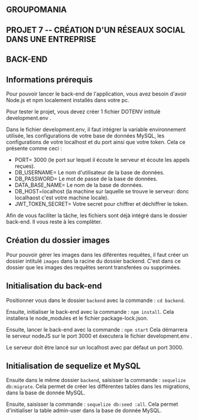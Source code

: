 ## GROUPOMANIA ##

## PROJET 7 -- CRÉATION D'UN RÉSEAUX SOCIAL DANS UNE ENTREPRISE ##

## BACK-END ##

## Informations prérequis ##
Pour pouvoir lancer le back-end de l'application, vous avez besoin d'avoir Node.js et npm localement installés dans votre pc.

Pour tester le projet, vous devez créer 1 fichier DOTENV intitulé development.env .

Dans le fichier development.env, il faut intégrer la variable environnement utilisée, les configurations de votre base de données MySQL, les configurations de votre localhost et du port ainsi que votre token. Cela ce présente comme ceci :
-  PORT= 3000 (le port sur lequel il écoute le serveur et écoute les appels reçues).
-  DB_USERNAME= Le nom d'utilisateur de la base de données.
-  DB_PASSWORD= Le mot de passe de la base de données.
-  DATA_BASE_NAME= Le nom de la base de données.
-  DB_HOST=localhost (la machine sur laquelle se trouve le serveur: donc localhaost c'est votre machine locale).
-  JWT_TOKEN_SECRET= Votre secret pour chiffrer et déchiffrer le token.

Afin de vous faciliter la tâche, les fichiers sont déjà intégré dans le dossier back-end. Il vous reste à les complèter.

## Création du dossier images ##
Pour pouvoir gérer les images dans les diférentes requêtes, il faut créer un dossier intitulé `images` dans la racine du dossier backend. C'est dans ce dossier que les images des requêtes seront transferées ou supprimées.

## Initialisation du back-end ##
Positionner vous dans le dossier `backend` avec la commande : `cd backend`.

Ensuite, initialiser le back-end avec la commande : `npm install`.
Cela installera le node_modules et le fichier package-lock.json.

Ensuite, lancer le back-end avec la commande : `npm start`
Cela démarrera le serveur nodeJS sur le port 3000 et éxecutera le fichier development.env .

Le serveur doit être lancé sur un localhost avec par défaut un port 3000. 

## Initialisation de sequelize et MySQL ##
Ensuite dans le même dossier `backend`, saisisser la commande : `sequelize db:migrate`.
Cela permet de créer les différentes tables dans les migrations, dans la base de donnée MySQL.

Ensuite, saisisser la commande : `sequelize db:seed :all`.
Cela permet d'initialiser la table admin-user dans la base de donnée MySQL.